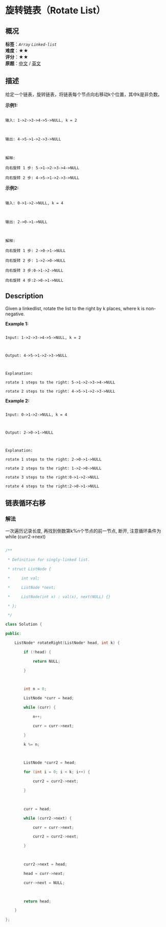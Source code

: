 # 旋转链表（Rotate List）
## 概况
**标签**：*`Array`*  *`Linked-list`*<br>
**难度**：★★<br>
**评分**：★★<br>
**原题**：[中文](https://leetcode-cn.com/problems/rotate-list) / [英文](https://leetcode.com/problems/rotate-list)
## 描述

给定一个链表，旋转链表，将链表每个节点向右移动k个位置，其中k是非负数。



**示例1:**

```

输入: 1->2->3->4->5->NULL, k = 2



输出: 4->5->1->2->3->NULL



解释:

向右旋转 1 步: 5->1->2->3->4->NULL

向右旋转 2 步: 4->5->1->2->3->NULL

```





**示例2:**

```

输入: 0->1->2->NULL, k = 4



输出: 2->0->1->NULL



解释:

向右旋转 1 步: 2->0->1->NULL

向右旋转 2 步: 1->2->0->NULL

向右旋转 3 步:0->1->2->NULL

向右旋转 4 步:2->0->1->NULL

```



## Description

Given a linkedlist, rotate the list to the right by k places, where k is non-negative.



**Example 1:**

```

Input: 1->2->3->4->5->NULL, k = 2



Output: 4->5->1->2->3->NULL



Explanation:

rotate 1 steps to the right: 5->1->2->3->4->NULL

rotate 2 steps to the right: 4->5->1->2->3->NULL

```





**Example 2:**

```

Input: 0->1->2->NULL, k = 4



Output: 2->0->1->NULL



Explanation:

rotate 1 steps to the right: 2->0->1->NULL

rotate 2 steps to the right: 1->2->0->NULL

rotate 3 steps to the right:0->1->2->NULL

rotate 4 steps to the right:2->0->1->NULL

```





## 链表循环右移

### 解法

一次遍历记录长度, 再找到倒数第k%n个节点的前一节点, 断开, 注意循环条件为while (curr2->next)

```c++

/**

 * Definition for singly-linked list.

 * struct ListNode {

 *     int val;

 *     ListNode *next;

 *     ListNode(int x) : val(x), next(NULL) {}

 * };

 */

class Solution {

public:

    ListNode* rotateRight(ListNode* head, int k) {

        if (!head) {

            return NULL;

        }

        

        int n = 0;

        ListNode *curr = head;

        while (curr) {

            n++;

            curr = curr->next;

        }

        k %= n;

        

        ListNode *curr2 = head;

        for (int i = 0; i < k; i++) {

            curr2 = curr2->next;

        }

        

        curr = head;

        while (curr2->next) {

            curr = curr->next;

            curr2 = curr2->next;

        }

        

        curr2->next = head;

        head = curr->next;

        curr->next = NULL;

        

        return head;

    }

};

```